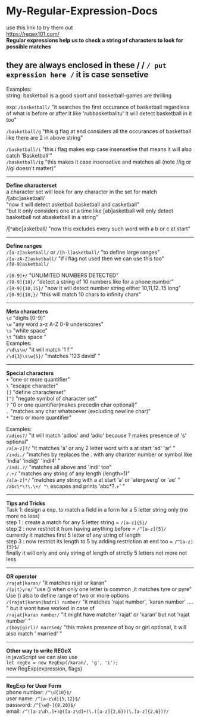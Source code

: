 # My-Regular-Expression-Docs
use this link to try them out\
https://regex101.com/ \
**Regular expressions help us to check a string of characters to look for possible matches**

they are always enclosed in these / /
`/ put expression here /`
it is case sensetive
-------------------------------------------------
Examples: \
string: basketball is a good sport and basketball-games are thrilling

exp: `/basketball/` 
"it searches the first occurance of basketball regardless of what is before or after it like 'rubbasketballtu' it will detect basketball in it too"

`/basketball/g` "this g flag at end considers all the occurances of basketball like there are 2 in above string"

`/basketball/i` "this i flag makes exp case insensetive that means it will also catch 'Basketball'"\
`/basketball/ig` "this makes it case insensetive and matches all (note //ig or //gi doesn't matter)"

-------------------------------------------------

**Define characterset**\
a character set will look for any character in the set for match\
/[abc]asketball/ \
"now it will detect asketball basketball and casketball" \
"but it only considers one at a time like [ab]asketball will only detect basketball not abasketball in a string"

/[^abc]asketball/ "now this excludes every such word with a b or c at start"

-------------------------------------------------
**Define ranges**\
`/[a-z]asketball/` or `/[h-l]asketball/` "to define large ranges"\
`/[a-zA-Z]asketball/` "if i flag not used then we can use this too"\
`/[0-9]asketball/`

`/[0-9]+/` "UNLIMITED NUMBERS DETECTED"\
`/[0-9]{10}/` "detect a string of 10 numbers like for a phone number"\
`/[0-9]{10,15}/` "now it will detect number string either 10,11,12..15 long"\
`/[0-9]{10,}/` "this will match 10 chars to infinity chars"

-------------------------------------------------
**Meta characters**\
`\d` "digits [0-9]"\
`\w` "any word a-z A-Z 0-9 underscores"\
`\s` "white space"\
`\t` "tabs space "\
Examples:\
`/\d\s\w/` "it will match '1 f'"\
`/\d{3}\s\w{5}/` "matches '123 david' "

-------------------------------------------------
**Special characters**\
`+` "one or more quantifier"\
`\` "escape character"\
`[]` "define characterset"\
`[^]` "negate symbol of character set"\
`?` "0 or one quantifier(makes precedin char optional)"\
`.` "matches any char whatsoever (excluding newline char)"\
`*` "zero or more quantifier"

Examples:\
`/adios?/` "it will match 'adios' and 'adio' because ? makes presence of 's' optional"\
`/a[a-z]?/` "it matches 'a' or any 2 letter word with a at start 'ad' 'ar' "\
`/indi./` "matches by replaces the . with any charater number or symbol like 'india' 'indi@' 'indi4' "\
`/indi.?/` "matches all above and 'indi' too"\
`/.+/` "matches any string of any length (length>1)"\
`/a[a-z]*/` "matches any string with a at start 'a' or 'atergwerg' or 'ae' "\
`/abc\*\?\.\+/ "\` escapes and prints 'abc*?.+' "

-------------------------------------------------
**Tips and Tricks**\
Task 1: design a exp. to match a field in a form for a 5 letter string only (no more no less)\
step 1 : create a match for any 5 letter string = `/[a-z]{5}/`\
step 2 : now restrict it from having anything before = `/^[a-z]{5}/`\
	currently it matches first 5 letter of any string of length\
step 3 : now restrict its length to 5 by adding restriction at end too = `/^[a-z]{5}$/`\
	finally it will only and only string of length of strictly 5 letters not more not less
	
-------------------------------------------------
**OR operator**\
`/rajat|karan/` "it matches rajat or karan"\
`/(p|t)yre/` "use () when only one letter is common ,it matches tyre or pyre"\
Use () also to define range of two or more options\
`/(rajat|karan|badri) number/` "it matches 'rajat number', 'karan number' .... " but it wont have worked in case of\
`/rajat|karan number/` "it might have matcher 'rajat' or 'karan' but not 'rajat number' "\
`/(boy|girl)? married/` "this makes presence of boy or girl optional, it will also match ' married' "

-------------------------------------------------
**Other way to write REGeX**\
in javaScript we can also use\
`let regEx = new RegExp(/karan/, 'g', 'i');` \
new RegExp(expression, flags)

-------------------------------------------------
**RegExp for User Form**\
phone number: `/^\d{10}$/`\
user name: `/^[a-z\d]{5,12}$/`\
password: `/^[\w@-]{8,20}$/`\
email: `/^([a-z\d\.]+)@([a-z\d]+)\.([a-z]{2,6})(\.[a-z]{2,6})?/`
